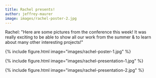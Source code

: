 ```yaml
---
title: Rachel presents!
author: jeffrey-maurer
image: images/rachel-poster-2.jpg
---
```


Rachel: "Here are some pictures from the conference this week! It was really exciting to be able to show all our work from the summer & to learn about many other interesting projects!"

{%
  include figure.html
  image="images/rachel-poster-1.jpg"
%}

{%
  include figure.html
  image="images/rachel-presentation-1.jpg"
%}

{%
  include figure.html
  image="images/rachel-presentation-2.jpg"
%}